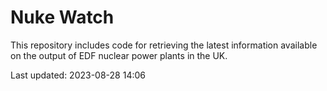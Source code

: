 # Nuke Watch

This repository includes code for retrieving the latest information available on the output of EDF nuclear power plants in the UK.

Last updated: 2023-08-28 14:06